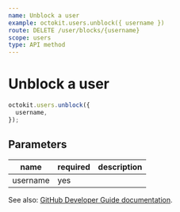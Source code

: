 ```yaml
---
name: Unblock a user
example: octokit.users.unblock({ username })
route: DELETE /user/blocks/{username}
scope: users
type: API method
---
```


# Unblock a user

```js
octokit.users.unblock({
  username,
});
```

## Parameters

<table>
  <thead>
    <tr>
      <th>name</th>
      <th>required</th>
      <th>description</th>
    </tr>
  </thead>
  <tbody>
    <tr><td>username</td><td>yes</td><td>

</td></tr>
  </tbody>
</table>

See also: [GitHub Developer Guide documentation](https://developer.github.com/v3/users/blocking/#unblock-a-user).
